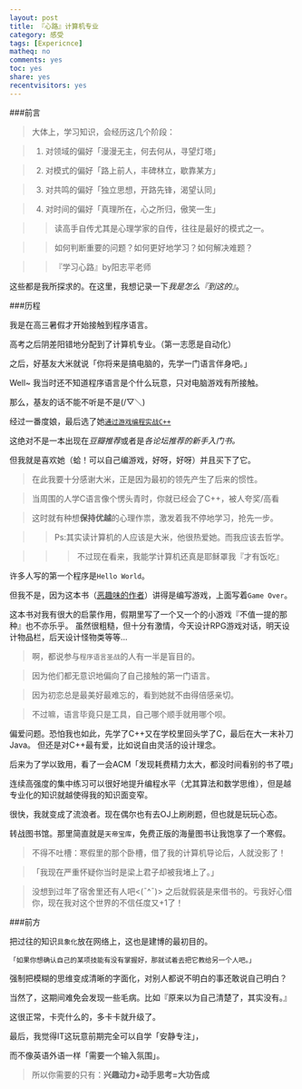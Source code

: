 ```yaml
---
layout: post 
title: 『心路』计算机专业
category: 感受
tags: [Expericnce]
matheq: no
comments: yes
toc: yes
share: yes
recentvisitors: yes
---
```


###前言

>大体上，学习知识，会经历这几个阶段：

>1. 对领域的偏好「漫漫无主，何去何从，寻望灯塔」

>2. 对模式的偏好「路上前人，丰碑林立，歇靠某方」

>3. 对共鸣的偏好「独立思想，开路先锋，渴望认同」

>4. 对时间的偏好「真理所在，心之所归，傲笑一生」

>>读高手自传尤其是心理学家的自传，往往是最好的模式之一。

>>如何判断重要的问题？如何更好地学习？如何解决难题？

>>『学习心路』by阳志平老师

这些都是我所探求的。在这里，我想记录一下*我是怎么『到这的』*。

###历程

我是在高三暑假才开始接触到程序语言。

高考之后阴差阳错地分配到了计算机专业。（第一志愿是自动化）

之后，好基友大米就说「你将来是搞电脑的，先学一门语言伴身吧。」

Well~ 我当时还不知道程序语言是个什么玩意，只对电脑游戏有所接触。

那么，基友的话不能不听是不是(/▽＼)

经过一番度娘，最后选了她[`通过游戏编程实战C++`](http://book.douban.com/subject/7001181/)

这绝对不是一本出现在*豆瓣推荐*或者是*各论坛推荐的新手入门书。*

但我就是喜欢她（蛤！可以自己编游戏，好呀，好呀）并且买下了它。

>在此我要十分感谢大米，正是因为最初的领先产生了后来的惯性。

>当周围的人学C语言像个愣头青时，你就已经会了C++，被人夸奖/高看

>这时就有种想**保持优越**的心理作祟，激发着我不停地学习，抢先一步。

>>Ps:其实读计算机的人应该是大米，他很热爱她。而我应该去哲学。

>>>不过现在看来，我能学计算机还真是耶稣罩我『才有饭吃』

许多人写的第一个程序是`Hello World`。

但我不是，因为这本书（[恶趣味的作者](http://www.programgames.com/)）讲得是编写游戏，上面写着`Game Over`。

这本书对我有很大的启蒙作用，假期里写了一个又一个的小游戏『不值一提的那种』也不亦乐乎。
虽然很粗糙，但十分有激情，今天设计RPG游戏对话，明天设计物品栏，后天设计怪物类等等...

>啊，都说参与`程序语言圣战`的人有一半是盲目的。

>因为他们都无意识地偏向了自己接触的第一门语言。

>因为初恋总是最美好最难忘的，看到她就不由得倍感亲切。

>不过嘛，语言毕竟只是工具，自己哪个顺手就用哪个呗。

偏爱问题。恐怕我也如此，先学了C++又在学校里回头学了C，最后在大一末补刀Java。
但还是对C++最有爱，比如说自由灵活的设计理念。

后来为了学以致用，看了一会ACM「发现耗费精力太大，都没时间看别的书了喂」

连续高强度的集中练习可以很好地提升编程水平（尤其算法和数学思维），但是越专业化的知识就越使得我的知识面变窄。

很快，我就变成了流浪者。现在偶尔也有去OJ上刷刷题，但也就是玩玩心态。

转战图书馆。那里简直就是`天帝宝库`，免费正版的海量图书让我饱享了一个寒假。 

>不得不吐槽：寒假里的那个卧槽，借了我的计算机导论后，人就没影了！

>「我现在严重怀疑你当时是梁上君子却被我堵上了。」

>没想到过年了宿舍里还有人吧<(ˉ^ˉ)> 之后就假装是来借书的。亏我好心借你，现在我对这个世界的不信任度又+1了！

###前方

把过往的知识`具象化`放在网络上，这也是建博的最初目的。

`「如果你想确认自己的某项技能有没有掌握好，那就试着去把它教给另一个人吧。」`

强制把模糊的思维变成清晰的字面化，对别人都说不明白的事还敢说自己明白？

当然了，这期间难免会发现一些毛病。比如『原来以为自己清楚了，其实没有。』

这很正常，卡壳什么的，多卡卡就升级了。

最后，我觉得IT这玩意前期完全可以自学「安静专注」，

而不像英语外语一样「需要一个输入氛围」。

>所以你需要的只有：**兴趣动力+动手思考=大功告成**
